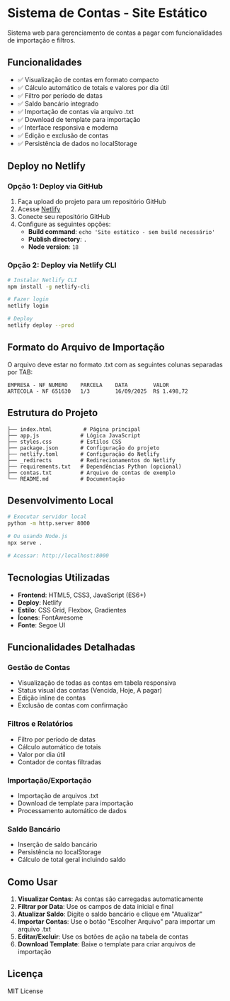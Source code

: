# Sistema de Contas - Site Estático

Sistema web para gerenciamento de contas a pagar com funcionalidades de importação e filtros.

## Funcionalidades

- ✅ Visualização de contas em formato compacto
- ✅ Cálculo automático de totais e valores por dia útil
- ✅ Filtro por período de datas
- ✅ Saldo bancário integrado
- ✅ Importação de contas via arquivo .txt
- ✅ Download de template para importação
- ✅ Interface responsiva e moderna
- ✅ Edição e exclusão de contas
- ✅ Persistência de dados no localStorage

## Deploy no Netlify

### Opção 1: Deploy via GitHub

1. Faça upload do projeto para um repositório GitHub
2. Acesse [Netlify](https://netlify.com)
3. Conecte seu repositório GitHub
4. Configure as seguintes opções:
   - **Build command**: `echo 'Site estático - sem build necessário'`
   - **Publish directory**: `.`
   - **Node version**: `18`

### Opção 2: Deploy via Netlify CLI

```bash
# Instalar Netlify CLI
npm install -g netlify-cli

# Fazer login
netlify login

# Deploy
netlify deploy --prod
```

## Formato do Arquivo de Importação

O arquivo deve estar no formato .txt com as seguintes colunas separadas por TAB:

```
EMPRESA - NF NUMERO    PARCELA    DATA        VALOR
ARTECOLA - NF 651630   1/3        16/09/2025  R$ 1.498,72
```

## Estrutura do Projeto

```
├── index.html          # Página principal
├── app.js             # Lógica JavaScript
├── styles.css         # Estilos CSS
├── package.json       # Configuração do projeto
├── netlify.toml       # Configuração do Netlify
├── _redirects         # Redirecionamentos do Netlify
├── requirements.txt   # Dependências Python (opcional)
├── contas.txt         # Arquivo de contas de exemplo
└── README.md          # Documentação
```

## Desenvolvimento Local

```bash
# Executar servidor local
python -m http.server 8000

# Ou usando Node.js
npx serve .

# Acessar: http://localhost:8000
```

## Tecnologias Utilizadas

- **Frontend**: HTML5, CSS3, JavaScript (ES6+)
- **Deploy**: Netlify
- **Estilo**: CSS Grid, Flexbox, Gradientes
- **Ícones**: FontAwesome
- **Fonte**: Segoe UI

## Funcionalidades Detalhadas

### Gestão de Contas
- Visualização de todas as contas em tabela responsiva
- Status visual das contas (Vencida, Hoje, A pagar)
- Edição inline de contas
- Exclusão de contas com confirmação

### Filtros e Relatórios
- Filtro por período de datas
- Cálculo automático de totais
- Valor por dia útil
- Contador de contas filtradas

### Importação/Exportação
- Importação de arquivos .txt
- Download de template para importação
- Processamento automático de dados

### Saldo Bancário
- Inserção de saldo bancário
- Persistência no localStorage
- Cálculo de total geral incluindo saldo

## Como Usar

1. **Visualizar Contas**: As contas são carregadas automaticamente
2. **Filtrar por Data**: Use os campos de data inicial e final
3. **Atualizar Saldo**: Digite o saldo bancário e clique em "Atualizar"
4. **Importar Contas**: Use o botão "Escolher Arquivo" para importar um arquivo .txt
5. **Editar/Excluir**: Use os botões de ação na tabela de contas
6. **Download Template**: Baixe o template para criar arquivos de importação

## Licença

MIT License
